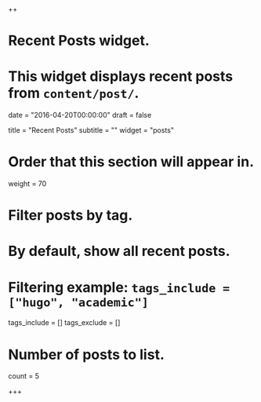 ++
# Recent Posts widget.
# This widget displays recent posts from `content/post/`.

date = "2016-04-20T00:00:00"
draft = false

title = "Recent Posts"
subtitle = ""
widget = "posts"

# Order that this section will appear in.
weight = 70

# Filter posts by tag.
#  By default, show all recent posts.
#  Filtering example: `tags_include = ["hugo", "academic"]`
tags_include = []
tags_exclude = []

# Number of posts to list.
count = 5

+++

